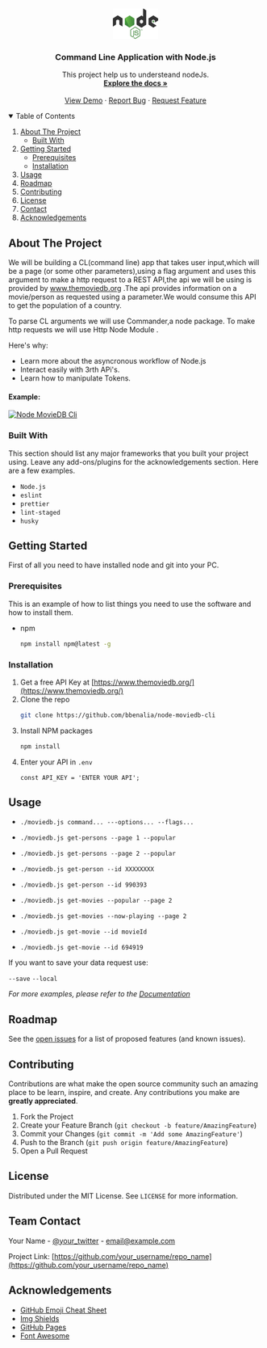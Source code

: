 
<!-- PROJECT LOGO -->
<br />
<p align="center">
  <a href="https://github.com/othneildrew/Best-README-Template">
    <img src="./src/img/nodejs.png" alt="Logo" width="90" height="60">
  </a>

  <h3 align="center">Command Line Application with Node.js</h3>

  <p align="center">
    This project help us to understeand nodeJs.
    <br />
    <a href="https://github.com/bbenalia/node-moviedb-cli"><strong>Explore the docs »</strong></a>
    <br />
    <br />
    <a href="https://github.com/bbenalia/node-moviedb-cli">View Demo</a>
    ·
    <a href="https://github.com/bbenalia/node-moviedb-cli">Report Bug</a>
    ·
    <a href="https://github.com/bbenalia/node-moviedb-cli">Request Feature</a>
  </p>
</p>



<!-- TABLE OF CONTENTS -->
<details open="open">
  <summary>Table of Contents</summary>
  <ol>
    <li>
      <a href="#about-the-project">About The Project</a>
      <ul>
        <li><a href="#built-with">Built With</a></li>
      </ul>
    </li>
    <li>
      <a href="#getting-started">Getting Started</a>
      <ul>
        <li><a href="#prerequisites">Prerequisites</a></li>
        <li><a href="#installation">Installation</a></li>
      </ul>
    </li>
    <li><a href="#usage">Usage</a></li>
    <li><a href="#roadmap">Roadmap</a></li>
    <li><a href="#contributing">Contributing</a></li>
    <li><a href="#license">License</a></li>
    <li><a href="#contact">Contact</a></li>
    <li><a href="#acknowledgements">Acknowledgements</a></li>
  </ol>
</details>



<!-- ABOUT THE PROJECT -->
## About The Project


We will be building a CL(command line) app that takes user input,which will be a page (or some other parameters),using a flag argument and uses this argument to make a http request to a REST API,the api we will be using is provided by www.themoviedb.org .The api provides information on a movie/person as requested using a parameter.We would consume this API to get the population of a country.

To parse CL arguments we will use Commander,a node package. To make http requests we will use Http Node Module .

Here's why:
* Learn more about the asyncronous workflow of Node.js
* Interact easily with 3rth APi's.
* Learn how to manipulate Tokens.

#### Example:

[![Node MovieDB Cli][product-screenshot]](https://example.com)

### Built With

This section should list any major frameworks that you built your project using. Leave any add-ons/plugins for the acknowledgements section. Here are a few examples.

- `Node.js`
- `eslint`
- `prettier`
- `lint-staged`
- `husky`



<!-- GETTING STARTED -->
## Getting Started

First of all you need to have installed node and git into your PC. 

### Prerequisites

This is an example of how to list things you need to use the software and how to install them.
* npm
  ```sh
  npm install npm@latest -g
  ```

### Installation

1. Get a free API Key at [https://www.themoviedb.org/](https://www.themoviedb.org/)
2. Clone the repo
   ```sh
   git clone https://github.com/bbenalia/node-moviedb-cli
   ```
3. Install NPM packages
   ```sh
   npm install
   ```
4. Enter your API in `.env`
   ```JS
   const API_KEY = 'ENTER YOUR API';
   ```



<!-- USAGE EXAMPLES -->
## Usage

- `./moviedb.js command... ---options... --flags...`
- `./moviedb.js get-persons --page 1 --popular`
- `./moviedb.js get-persons --page 2 --popular`

- `./moviedb.js get-person --id XXXXXXXX`
- `./moviedb.js get-person --id 990393`

- `./moviedb.js get-movies --popular --page 2`
- `./moviedb.js get-movies --now-playing --page 2`

- `./moviedb.js get-movie --id movieId`
- `./moviedb.js get-movie --id 694919`

If you want to save your data request use:

`--save`
`--local`







_For more examples, please refer to the [Documentation](https://example.com)_



<!-- ROADMAP -->
## Roadmap

See the [open issues](https://github.com/assembler-school/node-moviedb-cli/issues) for a list of proposed features (and known issues).



<!-- CONTRIBUTING -->
## Contributing

Contributions are what make the open source community such an amazing place to be learn, inspire, and create. Any contributions you make are **greatly appreciated**.

1. Fork the Project
2. Create your Feature Branch (`git checkout -b feature/AmazingFeature`)
3. Commit your Changes (`git commit -m 'Add some AmazingFeature'`)
4. Push to the Branch (`git push origin feature/AmazingFeature`)
5. Open a Pull Request



<!-- LICENSE -->
## License

Distributed under the MIT License. See `LICENSE` for more information.



<!-- CONTACT -->
## Team Contact

Your Name - [@your_twitter](https://twitter.com/your_username) - email@example.com

Project Link: [https://github.com/your_username/repo_name](https://github.com/your_username/repo_name)



<!-- ACKNOWLEDGEMENTS -->
## Acknowledgements
* [GitHub Emoji Cheat Sheet](https://www.webpagefx.com/tools/emoji-cheat-sheet)
* [Img Shields](https://shields.io)
* [GitHub Pages](https://pages.github.com)
* [Font Awesome](https://fontawesome.com)





<!-- MARKDOWN LINKS & IMAGES -->
<!-- https://www.markdownguide.org/basic-syntax/#reference-style-links -->
[contributors-shield]: https://github.com/bbenalia/node-moviedb-cli
[contributors-url]: https://github.com/othneildrew/Best-README-Template/graphs/contributors
[forks-shield]: https://github.com/assembler-school/node-moviedb-cli
[forks-url]: https://github.com/othneildrew/Best-README-Template/network/members
[stars-shield]: https://img.shields.io/github/stars/othneildrew/Best-README-Template.svg?style=for-the-badge
[linkedin-shield]: https://www.linkedin.com/feed/
[product-screenshot]: /src/img/project.png
